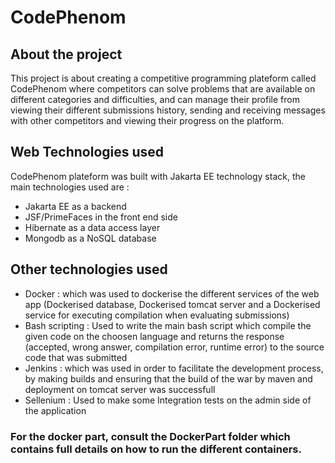 # CodePhenom
## About the project
This project is about creating a competitive programming plateform called CodePhenom where competitors can solve problems that are available on different categories and difficulties, and can manage their profile from viewing their different submissions history, sending and receiving messages with other competitors and viewing their progress on the platform.
## Web Technologies used 
CodePhenom plateform was built with Jakarta EE technology stack, the main technologies used are :
 * Jakarta EE as a backend
 * JSF/PrimeFaces in the front end side
 * Hibernate as a data access layer
 * Mongodb as a NoSQL database
## Other technologies used
* Docker : which was used to dockerise the different services of the web app (Dockerised database, Dockerised tomcat server and a Dockerised service for executing compilation when evaluating submissions)
* Bash scripting : Used to write the main bash script which compile the given code on the choosen language and returns the response (accepted, wrong answer, compilation error, runtime error) to the source code that was submitted
* Jenkins : which was used in order to facilitate the development process, by making builds and ensuring that the build of the war by maven and deployment on tomcat server was successfull
* Sellenium : Used to make some Integration tests on the admin side of the application
### For the docker part, consult the DockerPart folder which contains full details on how to run the different containers.
